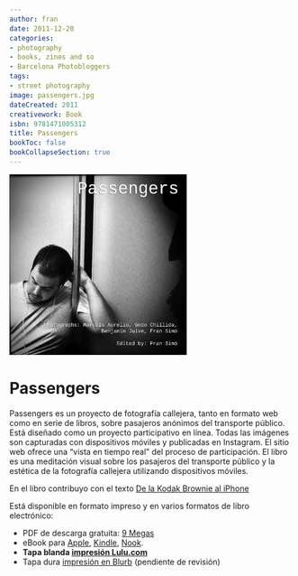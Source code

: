 ```yaml
---
author: fran
date: 2011-12-20
categories:
- photography
- books, zines and so
- Barcelona Photobloggers
tags: 
- street photography 
image: passengers.jpg
dateCreated: 2011
creativework: Book
isbn: 9781471005312
title: Passengers
bookToc: false
bookCollapseSection: true
---
```


![passengers.jpg](passengers.jpg)

# Passengers

Passengers es un proyecto de fotografía callejera, tanto en formato web como en serie de libros, sobre pasajeros
anónimos del transporte público. Está diseñado como un proyecto participativo en línea. Todas las imágenes son
capturadas con dispositivos móviles y publicadas en Instagram. El sitio web ofrece una “vista en tiempo real” del
proceso de participación. El libro es una meditación visual sobre los pasajeros del transporte público y la estética de
la fotografía callejera utilizando dispositivos móviles.

En el libro contribuyo con el texto [De la Kodak Brownie al iPhone](From_the_Kodak_Brownie_to_the_iPhone)

Está disponible en formato impreso y en varios formatos de libro electrónico:

<ul>
<li>PDF de descarga gratuita: <a href="http://passengers-streetphotography.com/wp-content/uploads/2011/12/Passengers_v4_1_6_full_es_PDF.pdf">9 Megas</a></li>
<li>eBook para <a href="http://passengers-streetphotography.com/wp-content/uploads/2011/12/Passengers_es.epub">Apple</a>, <a href="http://passengers-streetphotography.com/wp-content/uploads/2011/12/Passengers_es.mobi">Kindle</a>, <a href="http://passengers-streetphotography.com/wp-content/uploads/2011/12/Passengers_es.epub">Nook</a>.</li>
<li><strong>Tapa blanda <a href="https://www.lulu.com/shop/benjam%C3%ADn-julve-and-godo-chillida-and-marcelo-aurelio-and-fran-sim%C3%B3/passengers/paperback/product-16qngr7g.html?q=Passengers&page=1&pageSize=4">impresión Lulu.com</a></strong></li>
<li>Tapa dura <a href="http://es.blurb.com/bookstore/detail/2995514">impresión en Blurb</a> (pendiente de revisión)</li>
</ul>
